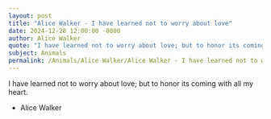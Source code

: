 ```yaml
---
layout: post
title: "Alice Walker - I have learned not to worry about love"
date: 2024-12-28 12:00:00 -0000
author: Alice Walker
quote: "I have learned not to worry about love; but to honor its coming with all my heart."
subject: Animals
permalink: /Animals/Alice Walker/Alice Walker - I have learned not to worry about love
---
```


I have learned not to worry about love; but to honor its coming with all my heart.

- Alice Walker
